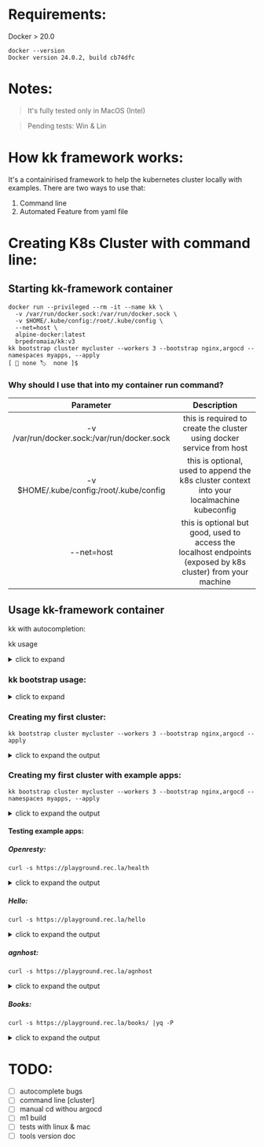 # Requirements:

Docker > 20.0
```
docker --version
Docker version 24.0.2, build cb74dfc
```

# Notes:
> It's fully tested only in MacOS (Intel)

> Pending tests: Win & Lin
# How kk framework works:

It's a containirised framework to help the kubernetes cluster locally with examples.
There are two ways to use that:

1. Command line
2. Automated Feature from yaml file

# Creating K8s Cluster with command line:

## Starting kk-framework container
```
docker run --privileged --rm -it --name kk \
  -v /var/run/docker.sock:/var/run/docker.sock \
  -v $HOME/.kube/config:/root/.kube/config \
  --net=host \
  alpine-docker:latest  
  brpedromaia/kk:v3
kk bootstrap cluster mycluster --workers 3 --bootstrap nginx,argocd --namespaces myapps, --apply
[ 🐳 none 🏷  none ]$
```
### Why should I use that into my container run command?
| Parameter | Description |
| :---: | :---: |
| -v /var/run/docker.sock:/var/run/docker.sock | this is required to create the cluster using docker service from host|
| -v $HOME/.kube/config:/root/.kube/config | this is optional, used to append the k8s cluster context into your localmachine kubeconfig |
| --net=host | this is optional but good, used to access the localhost endpoints (exposed by k8s cluster) from your machine |


## Usage kk-framework container
kk with autocompletion:

kk usage

<details>
<summary> click to expand </summary>

```
[ 🐳 none 🏷  none ]$ kk
Usage:
    kk <module> <resource> <args>


    Use kk <module> --help           for more information about a given command.
    
    Modules:

      bootstrap                       To create resources quickly
                                      resources: cluster, namespace

      ct | context                    To quickly manage k8s contexts

      ns | namespace                  To quickly manage k8s namespace

      ns | namespace                  To quickly release k8s resources to cluster

      cluster                         To quickly manage kind cluster
                                      flags: 
                                        get     Display cluster information
                                        delete  To delete a k8s cluster (kind)
                                      usage: kk <flag> cluster <cluster name>


[ 🐳 none 🏷  none ]$ 
```
</details>

### kk bootstrap usage:

<details>
<summary> click to expand </summary>
  
```
[ 🐳 none 🏷  none ]$  kk bootstrap 
Usage:
    kk bootstrap [resource] [args]

kk Cluster Management Commands:
    
    Resources:

      cluster [cluster name ]         To create a new k8s cluster (kind)
        args:
          --workers 1..10             Number of nodes, default is 0
          --bootstrap item1,item2     To quick create a new cluster with working tools
                                      options: nginx argocd
                                      e.g.: kk bootstrap cluster mycluster --workers 3 --bootstrap nginx,argocd
          --namespaces                To quick create the kk namespaces
                                      options: monitoring,myapps
                                      e.g.: kk bootstrap cluster mycluster --workers 3 --bootstrap nginx,argocd --namespaces monitoring,myapps
      namespace
        args:
          -c | --cluster              Number of nodes, default is 0
                                      e.g. kk bootstrap namespace -c myapps -f myapps.yml
    Bootstrap args:   
      --plan                          Run in plan (dry run) mode, creating files inside the default plan folder (/root/.kk/)
      --apply                         To Assume yes; assume that the answer to any question which would be asked is yes.
      -f='' | --file=''               To Run a created plan from specific file

    e.g.: kk bootstrap cluster mycluster --workers 3 --bootstrap nginx,argocd --namespaces monitoring,myapps

    Cluster Info:

    kk cluster
    kk get cluster                    Display cluster information

    

    Cluster Deletion:

    kk delete cluster [cluster name]  To delete a k8s cluster (kind)
```

</details>

### Creating my first cluster:

```
kk bootstrap cluster mycluster --workers 3 --bootstrap nginx,argocd --apply
```

<details>
<summary> click to expand the output </summary>

```
Cluster Creation Plan:

file: /root/.kk/mycluster.yml
version: v1-alpha
cluster:
  name: mycluster
  workers: 3
  autocreation: auto
  plan:
    from_file: /root/.kk/mycluster.yml
Setting up the Nginx Ingress 🌐
Cool! kk framework has delivered your kind cluster 🥰 
mycluster cluster is ready to use!🚀

Enjoy! Cheers 👋


```

</details>

### Creating my first cluster with example apps:

```
kk bootstrap cluster mycluster --workers 3 --bootstrap nginx,argocd --namespaces myapps, --apply
```

<details>
<summary> click to expand the output </summary>

```
Cluster Creation Plan:

file: /root/.kk/mycluster.yml
version: v1-alpha
cluster:
  name: mycluster
  workers: 3
  bootstrap:
    - name: nginx
      enabled: "yes"
    - name: argocd
      enabled: "yes"
  namespaces:
    - name: myapps
      enabled: "yes"
  autocreation: auto
  plan:
    from_file: /root/.kk/mycluster.yml
Applying the approved plan...
No kind clusters found.
Creating cluster "mycluster" ...
✓ Ensuring node image (kindest/node:v1.27.3) 🖼
✓ Preparing nodes 📦 📦 📦 📦  
✓ Writing configuration 📜 
✓ Starting control-plane 🕹️ 
✓ Installing CNI 🔌 
✓ Installing StorageClass 💾 
✓ Joining worker nodes 🚜 
Set kubectl context to "kind-mycluster"
You can now use your cluster with:

kubectl cluster-info --context kind-mycluster

Have a nice day! 👋
Setting up the Nginx Ingress 🌐
Setting Argocd from kk bootstrap 🐙
your argocd is ready: https://argocd.rec.la 🚜
User: admin Password: Password123 🪪
myapps namespace apps have been released ✅ 
Cool! kk framework has delivered your kind cluster 🥰 
mycluster cluster is ready to use!🚀

Enjoy! Cheers 👋


```
</details>

#### Testing example apps:

##### Openresty:
```
curl -s https://playground.rec.la/health
```

<details>
<summary> click to expand the output </summary>

```
{"status":"UP"}
```

</details>

##### Hello:
```
curl -s https://playground.rec.la/hello
```

<details>
<summary> click to expand the output </summary>

```
Hello World
```

</details>

##### agnhost:
```
curl -s https://playground.rec.la/agnhost
```

<details>
<summary> click to expand the output </summary>

```
NOW: 2023-07-09 00:54:11.919462633 +0000 UTC m=+22.42053851
```

</details>

##### Books:
```
curl -s https://playground.rec.la/books/ |yq -P
```

<details>
<summary> click to expand the output </summary>

```yml
metadata:
  pageSize: 2
  currentPage: 0
  totalPages: 1
  totalRecord: 2
  orderby: id
  sort: ASC
result:
  - author: J. R. R. Tolkien
    id: B0001
    publication_year: 1937
    name: The Hobbit
    genre: Fantasy
  - author: J. K. Rowling
    id: B0002
    publication_year: 1997
    name: Harry Potter and the Philosopher's Stone
    genre: Fantasy
```

</details>

# TODO:
- [ ] autocomplete bugs
- [ ] command line [cluster]
- [ ] manual cd withou argocd
- [ ] m1 build
- [ ] tests with linux & mac
- [ ] tools version doc